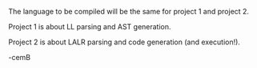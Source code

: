 The language to be compiled will be the same for project 1 and project 2.

Project 1 is about LL parsing and AST generation.

Project 2 is about LALR parsing and code generation (and execution!).

-cemB
